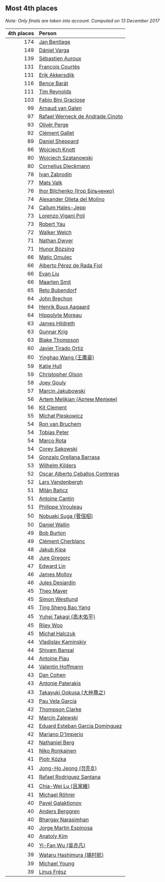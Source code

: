 ## Most 4th places

*Note: Only finals are taken into account.*
*Computed on 13 December 2017*

| 4th places | Person |
| ---: | :--- |
| 174 | [Jan Bentlage](https://www.worldcubeassociation.org/persons/2010BENT01) |
| 149 | [Dániel Varga](https://www.worldcubeassociation.org/persons/2008VARG01) |
| 139 | [Sébastien Auroux](https://www.worldcubeassociation.org/persons/2008AURO01) |
| 131 | [François Courtès](https://www.worldcubeassociation.org/persons/2008COUR01) |
| 131 | [Erik Akkersdijk](https://www.worldcubeassociation.org/persons/2005AKKE01) |
| 116 | [Bence Barát](https://www.worldcubeassociation.org/persons/2008BARA01) |
| 111 | [Tim Reynolds](https://www.worldcubeassociation.org/persons/2005REYN01) |
| 103 | [Fabio Bini Graciose](https://www.worldcubeassociation.org/persons/2010GRAC02) |
| 99 | [Arnaud van Galen](https://www.worldcubeassociation.org/persons/2006GALE01) |
| 97 | [Rafael Werneck de Andrade Cinoto](https://www.worldcubeassociation.org/persons/2007CINO01) |
| 93 | [Olivér Perge](https://www.worldcubeassociation.org/persons/2007PERG01) |
| 92 | [Clément Gallet](https://www.worldcubeassociation.org/persons/2004GALL02) |
| 89 | [Daniel Sheppard](https://www.worldcubeassociation.org/persons/2009SHEP01) |
| 86 | [Wojciech Knott](https://www.worldcubeassociation.org/persons/2011KNOT01) |
| 80 | [Wojciech Szatanowski](https://www.worldcubeassociation.org/persons/2011SZAT01) |
| 80 | [Cornelius Dieckmann](https://www.worldcubeassociation.org/persons/2009DIEC01) |
| 78 | [Ivan Zabrodin](https://www.worldcubeassociation.org/persons/2012ZABR01) |
| 77 | [Mats Valk](https://www.worldcubeassociation.org/persons/2007VALK01) |
| 76 | [Ihor Bilchenko (Ігор Більченко)](https://www.worldcubeassociation.org/persons/2011BILC01) |
| 74 | [Alexander Olleta del Molino](https://www.worldcubeassociation.org/persons/2008OLLE01) |
| 74 | [Callum Hales-Jepp](https://www.worldcubeassociation.org/persons/2012HALE01) |
| 73 | [Lorenzo Vigani Poli](https://www.worldcubeassociation.org/persons/2007POLI01) |
| 73 | [Robert Yau](https://www.worldcubeassociation.org/persons/2009YAUR01) |
| 72 | [Walker Welch](https://www.worldcubeassociation.org/persons/2011WELC01) |
| 71 | [Nathan Dwyer](https://www.worldcubeassociation.org/persons/2011DWYE02) |
| 71 | [Hunor Bózsing](https://www.worldcubeassociation.org/persons/2009BOZS01) |
| 66 | [Matic Omulec](https://www.worldcubeassociation.org/persons/2010OMUL02) |
| 66 | [Alberto Pérez de Rada Fiol](https://www.worldcubeassociation.org/persons/2011FIOL01) |
| 66 | [Evan Liu](https://www.worldcubeassociation.org/persons/2009LIUE01) |
| 66 | [Maarten Smit](https://www.worldcubeassociation.org/persons/2008SMIT04) |
| 65 | [Reto Bubendorf](https://www.worldcubeassociation.org/persons/2012BUBE01) |
| 64 | [John Brechon](https://www.worldcubeassociation.org/persons/2010BREC01) |
| 64 | [Henrik Buus Aagaard](https://www.worldcubeassociation.org/persons/2006BUUS01) |
| 64 | [Hippolyte Moreau](https://www.worldcubeassociation.org/persons/2008MORE02) |
| 63 | [James Hildreth](https://www.worldcubeassociation.org/persons/2009HILD01) |
| 63 | [Gunnar Krig](https://www.worldcubeassociation.org/persons/2004KRIG01) |
| 63 | [Blake Thompson](https://www.worldcubeassociation.org/persons/2010THOM03) |
| 60 | [Javier Tirado Ortiz](https://www.worldcubeassociation.org/persons/2009TIRA01) |
| 60 | [Yinghao Wang (王鹰豪)](https://www.worldcubeassociation.org/persons/2010WANG07) |
| 59 | [Katie Hull](https://www.worldcubeassociation.org/persons/2010HULL01) |
| 59 | [Christopher Olson](https://www.worldcubeassociation.org/persons/2009OLSO01) |
| 58 | [Joey Gouly](https://www.worldcubeassociation.org/persons/2007GOUL01) |
| 57 | [Marcin Jakubowski](https://www.worldcubeassociation.org/persons/2007JAKU01) |
| 56 | [Artem Melikian (Артем Мелікян)](https://www.worldcubeassociation.org/persons/2011MELI01) |
| 56 | [Kit Clement](https://www.worldcubeassociation.org/persons/2008CLEM01) |
| 55 | [Michał Pleskowicz](https://www.worldcubeassociation.org/persons/2009PLES01) |
| 54 | [Ron van Bruchem](https://www.worldcubeassociation.org/persons/2003BRUC01) |
| 54 | [Tobias Peter](https://www.worldcubeassociation.org/persons/2014PETE03) |
| 54 | [Marco Rota](https://www.worldcubeassociation.org/persons/2009ROTA01) |
| 54 | [Corey Sakowski](https://www.worldcubeassociation.org/persons/2011SAKO01) |
| 54 | [Gonzalo Orellana Barrasa](https://www.worldcubeassociation.org/persons/2010OREL02) |
| 53 | [Wilhelm Kilders](https://www.worldcubeassociation.org/persons/2010KILD02) |
| 52 | [Oscar Alberto Ceballos Contreras](https://www.worldcubeassociation.org/persons/2013CONT01) |
| 52 | [Lars Vandenbergh](https://www.worldcubeassociation.org/persons/2003VAND01) |
| 51 | [Milán Baticz](https://www.worldcubeassociation.org/persons/2005BATI01) |
| 51 | [Antoine Cantin](https://www.worldcubeassociation.org/persons/2010CANT02) |
| 51 | [Philippe Virouleau](https://www.worldcubeassociation.org/persons/2008VIRO01) |
| 50 | [Nobuaki Suga (菅信昭)](https://www.worldcubeassociation.org/persons/2007SUGA01) |
| 50 | [Daniel Wallin](https://www.worldcubeassociation.org/persons/2013WALL03) |
| 49 | [Bob Burton](https://www.worldcubeassociation.org/persons/2003BURT01) |
| 49 | [Clément Cherblanc](https://www.worldcubeassociation.org/persons/2014CHER05) |
| 48 | [Jakub Kipa](https://www.worldcubeassociation.org/persons/2010KIPA01) |
| 48 | [Jure Gregorc](https://www.worldcubeassociation.org/persons/2010GREG01) |
| 47 | [Edward Lin](https://www.worldcubeassociation.org/persons/2008LINE02) |
| 46 | [James Molloy](https://www.worldcubeassociation.org/persons/2011MOLL01) |
| 46 | [Jules Desjardin](https://www.worldcubeassociation.org/persons/2010DESJ01) |
| 45 | [Theo Mayer](https://www.worldcubeassociation.org/persons/2012MAYE01) |
| 45 | [Simon Westlund](https://www.worldcubeassociation.org/persons/2008WEST02) |
| 45 | [Ting Sheng Bao Yang](https://www.worldcubeassociation.org/persons/2008BAOY01) |
| 45 | [Yuhei Takagi (高木佑平)](https://www.worldcubeassociation.org/persons/2008TAKA01) |
| 45 | [Riley Woo](https://www.worldcubeassociation.org/persons/2007WOOR01) |
| 45 | [Michał Halczuk](https://www.worldcubeassociation.org/persons/2006HALC01) |
| 44 | [Vladislav Kaminskiy](https://www.worldcubeassociation.org/persons/2013KAMI03) |
| 44 | [Shivam Bansal](https://www.worldcubeassociation.org/persons/2011BANS02) |
| 44 | [Antoine Piau](https://www.worldcubeassociation.org/persons/2008PIAU01) |
| 44 | [Valentin Hoffmann](https://www.worldcubeassociation.org/persons/2011HOFF02) |
| 43 | [Dan Cohen](https://www.worldcubeassociation.org/persons/2007COHE01) |
| 43 | [Antonie Paterakis](https://www.worldcubeassociation.org/persons/2012PATE01) |
| 43 | [Takayuki Ookusa (大艸尊之)](https://www.worldcubeassociation.org/persons/2006OOKU01) |
| 43 | [Pau Vela García](https://www.worldcubeassociation.org/persons/2009GARC04) |
| 42 | [Thompson Clarke](https://www.worldcubeassociation.org/persons/2008CLAR01) |
| 42 | [Marcin Zalewski](https://www.worldcubeassociation.org/persons/2011ZALE02) |
| 42 | [Eduard Esteban García Domínguez](https://www.worldcubeassociation.org/persons/2011EDUA01) |
| 42 | [Mariano D'Imperio](https://www.worldcubeassociation.org/persons/2009DIMP01) |
| 42 | [Nathaniel Berg](https://www.worldcubeassociation.org/persons/2012BERG04) |
| 41 | [Niko Ronkainen](https://www.worldcubeassociation.org/persons/2010RONK01) |
| 41 | [Piotr Kózka](https://www.worldcubeassociation.org/persons/2005KOZK01) |
| 41 | [Jong-Ho Jeong (정종호)](https://www.worldcubeassociation.org/persons/2008JONG03) |
| 41 | [Rafael Rodriguez Santana](https://www.worldcubeassociation.org/persons/2012SANT12) |
| 41 | [Chia-Wei Lu (呂家維)](https://www.worldcubeassociation.org/persons/2007LUCH01) |
| 41 | [Michael Röhrer](https://www.worldcubeassociation.org/persons/2009ROHR01) |
| 40 | [Pavel Galaktionov](https://www.worldcubeassociation.org/persons/2013GALA04) |
| 40 | [Anders Berggren](https://www.worldcubeassociation.org/persons/2011BERG02) |
| 40 | [Bhargav Narasimhan](https://www.worldcubeassociation.org/persons/2011NARA02) |
| 40 | [Jorge Martín Espinosa](https://www.worldcubeassociation.org/persons/2012ESPI02) |
| 40 | [Anatoly Kim](https://www.worldcubeassociation.org/persons/2009KIMA01) |
| 40 | [Yi-Fan Wu (吳亦凡)](https://www.worldcubeassociation.org/persons/2010WUIF01) |
| 39 | [Wataru Hashimura (端村航)](https://www.worldcubeassociation.org/persons/2008HASH02) |
| 39 | [Michael Young](https://www.worldcubeassociation.org/persons/2008YOUN02) |
| 39 | [Linus Frész](https://www.worldcubeassociation.org/persons/2011FRES01) |
